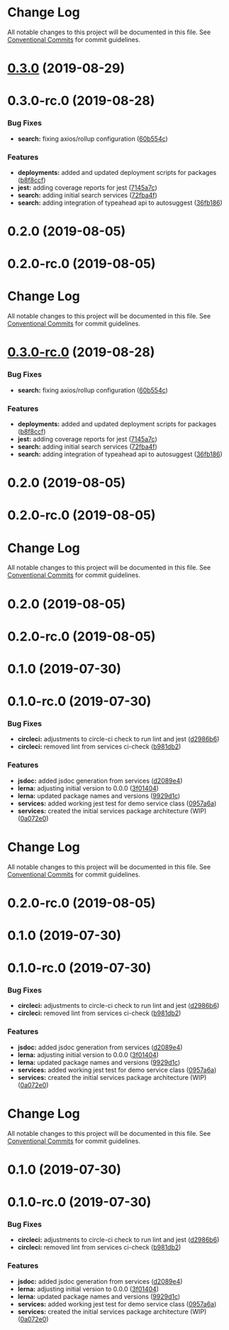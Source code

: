# Change Log

All notable changes to this project will be documented in this file. See
[Conventional Commits](https://conventionalcommits.org) for commit guidelines.

# [0.3.0](https://github.com/carbon-design-system/ibm-dotcom-library/tree/master/packages/services/compare/@ibmdotcom/services@0.1.0...@ibmdotcom/services@0.3.0) (2019-08-29)

# 0.3.0-rc.0 (2019-08-28)

### Bug Fixes

- **search:** fixing axios/rollup configuration
  ([60b554c](https://github.com/carbon-design-system/ibm-dotcom-library/tree/master/packages/services/commit/60b554c))

### Features

- **deployments:** added and updated deployment scripts for packages
  ([b8f8ccf](https://github.com/carbon-design-system/ibm-dotcom-library/tree/master/packages/services/commit/b8f8ccf))
- **jest:** adding coverage reports for jest
  ([7145a7c](https://github.com/carbon-design-system/ibm-dotcom-library/tree/master/packages/services/commit/7145a7c))
- **search:** adding initial search services
  ([72fba4f](https://github.com/carbon-design-system/ibm-dotcom-library/tree/master/packages/services/commit/72fba4f))
- **search:** adding integration of typeahead api to autosuggest
  ([36fb186](https://github.com/carbon-design-system/ibm-dotcom-library/tree/master/packages/services/commit/36fb186))

# 0.2.0 (2019-08-05)

# 0.2.0-rc.0 (2019-08-05)

# Change Log

All notable changes to this project will be documented in this file. See
[Conventional Commits](https://conventionalcommits.org) for commit guidelines.

# [0.3.0-rc.0](https://github.com/carbon-design-system/ibm-dotcom-library/tree/master/packages/services/compare/@ibmdotcom/services@0.1.0...@ibmdotcom/services@0.3.0-rc.0) (2019-08-28)

### Bug Fixes

- **search:** fixing axios/rollup configuration
  ([60b554c](https://github.com/carbon-design-system/ibm-dotcom-library/tree/master/packages/services/commit/60b554c))

### Features

- **deployments:** added and updated deployment scripts for packages
  ([b8f8ccf](https://github.com/carbon-design-system/ibm-dotcom-library/tree/master/packages/services/commit/b8f8ccf))
- **jest:** adding coverage reports for jest
  ([7145a7c](https://github.com/carbon-design-system/ibm-dotcom-library/tree/master/packages/services/commit/7145a7c))
- **search:** adding initial search services
  ([72fba4f](https://github.com/carbon-design-system/ibm-dotcom-library/tree/master/packages/services/commit/72fba4f))
- **search:** adding integration of typeahead api to autosuggest
  ([36fb186](https://github.com/carbon-design-system/ibm-dotcom-library/tree/master/packages/services/commit/36fb186))

# 0.2.0 (2019-08-05)

# 0.2.0-rc.0 (2019-08-05)

# Change Log

All notable changes to this project will be documented in this file. See
[Conventional Commits](https://conventionalcommits.org) for commit guidelines.

# 0.2.0 (2019-08-05)

# 0.2.0-rc.0 (2019-08-05)

# 0.1.0 (2019-07-30)

# 0.1.0-rc.0 (2019-07-30)

### Bug Fixes

- **circleci:** adjustments to circle-ci check to run lint and jest
  ([d2986b6](https://github.com/carbon-design-system/ibm-dotcom-library/tree/master/packages/services/commit/d2986b6))
- **circleci:** removed lint from services ci-check
  ([b981db2](https://github.com/carbon-design-system/ibm-dotcom-library/tree/master/packages/services/commit/b981db2))

### Features

- **jsdoc:** added jsdoc generation from services
  ([d2089e4](https://github.com/carbon-design-system/ibm-dotcom-library/tree/master/packages/services/commit/d2089e4))
- **lerna:** adjusting initial version to 0.0.0
  ([3f01404](https://github.com/carbon-design-system/ibm-dotcom-library/tree/master/packages/services/commit/3f01404))
- **lerna:** updated package names and versions
  ([9929d1c](https://github.com/carbon-design-system/ibm-dotcom-library/tree/master/packages/services/commit/9929d1c))
- **services:** added working jest test for demo service class
  ([0957a6a](https://github.com/carbon-design-system/ibm-dotcom-library/tree/master/packages/services/commit/0957a6a))
- **services:** created the initial services package architecture (WIP)
  ([0a072e0](https://github.com/carbon-design-system/ibm-dotcom-library/tree/master/packages/services/commit/0a072e0))

# Change Log

All notable changes to this project will be documented in this file. See
[Conventional Commits](https://conventionalcommits.org) for commit guidelines.

# 0.2.0-rc.0 (2019-08-05)

# 0.1.0 (2019-07-30)

# 0.1.0-rc.0 (2019-07-30)

### Bug Fixes

- **circleci:** adjustments to circle-ci check to run lint and jest
  ([d2986b6](https://github.com/carbon-design-system/ibm-dotcom-library/tree/master/packages/services/commit/d2986b6))
- **circleci:** removed lint from services ci-check
  ([b981db2](https://github.com/carbon-design-system/ibm-dotcom-library/tree/master/packages/services/commit/b981db2))

### Features

- **jsdoc:** added jsdoc generation from services
  ([d2089e4](https://github.com/carbon-design-system/ibm-dotcom-library/tree/master/packages/services/commit/d2089e4))
- **lerna:** adjusting initial version to 0.0.0
  ([3f01404](https://github.com/carbon-design-system/ibm-dotcom-library/tree/master/packages/services/commit/3f01404))
- **lerna:** updated package names and versions
  ([9929d1c](https://github.com/carbon-design-system/ibm-dotcom-library/tree/master/packages/services/commit/9929d1c))
- **services:** added working jest test for demo service class
  ([0957a6a](https://github.com/carbon-design-system/ibm-dotcom-library/tree/master/packages/services/commit/0957a6a))
- **services:** created the initial services package architecture (WIP)
  ([0a072e0](https://github.com/carbon-design-system/ibm-dotcom-library/tree/master/packages/services/commit/0a072e0))

# Change Log

All notable changes to this project will be documented in this file. See
[Conventional Commits](https://conventionalcommits.org) for commit guidelines.

# 0.1.0 (2019-07-30)

# 0.1.0-rc.0 (2019-07-30)

### Bug Fixes

- **circleci:** adjustments to circle-ci check to run lint and jest
  ([d2986b6](https://github.com/carbon-design-system/ibm-dotcom-library/tree/master/packages/services/commit/d2986b6))
- **circleci:** removed lint from services ci-check
  ([b981db2](https://github.com/carbon-design-system/ibm-dotcom-library/tree/master/packages/services/commit/b981db2))

### Features

- **jsdoc:** added jsdoc generation from services
  ([d2089e4](https://github.com/carbon-design-system/ibm-dotcom-library/tree/master/packages/services/commit/d2089e4))
- **lerna:** adjusting initial version to 0.0.0
  ([3f01404](https://github.com/carbon-design-system/ibm-dotcom-library/tree/master/packages/services/commit/3f01404))
- **lerna:** updated package names and versions
  ([9929d1c](https://github.com/carbon-design-system/ibm-dotcom-library/tree/master/packages/services/commit/9929d1c))
- **services:** added working jest test for demo service class
  ([0957a6a](https://github.com/carbon-design-system/ibm-dotcom-library/tree/master/packages/services/commit/0957a6a))
- **services:** created the initial services package architecture (WIP)
  ([0a072e0](https://github.com/carbon-design-system/ibm-dotcom-library/tree/master/packages/services/commit/0a072e0))
